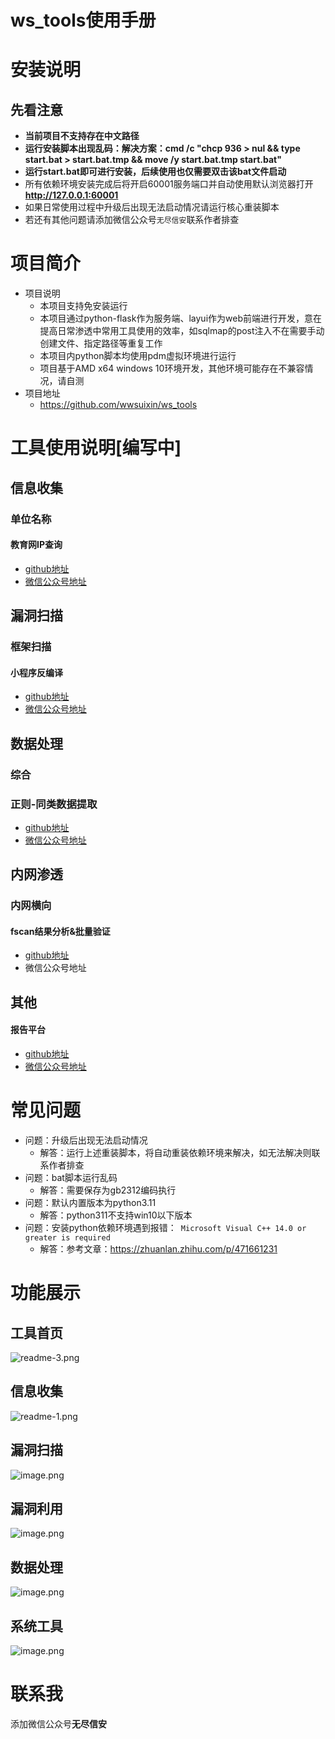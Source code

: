 # ws\_tools使用手册

# 安装说明
## 先看注意

- **当前项目不支持存在中文路径**
- **运行安装脚本出现乱码：解决方案：cmd /c "chcp 936 > nul && type start.bat >  start.bat.tmp && move /y  start.bat.tmp  start.bat"**
- **运行start.bat即可进行安装，后续使用也仅需要双击该bat文件启动**
- 所有依赖环境安装完成后将开启60001服务端口并自动使用默认浏览器打开**http://127.0.0.1:60001**
- 如果日常使用过程中升级后出现无法启动情况请运行核心重装脚本
- 若还有其他问题请添加微信公众号`无尽信安`联系作者排查



# 项目简介
- 项目说明
    -   本项目支持免安装运行
    -   本项目通过python-flask作为服务端、layui作为web前端进行开发，意在提高日常渗透中常用工具使用的效率，如sqlmap的post注入不在需要手动创建文件、指定路径等重复工作
    -   本项目内python脚本均使用pdm虚拟环境进行运行
    -   项目基于AMD x64 windows 10环境开发，其他环境可能存在不兼容情况，请自测
- 项目地址
    -  https://github.com/wwsuixin/ws_tools


# 工具使用说明[编写中]

## 信息收集
### 单位名称
#### 教育网IP查询
- [github地址](files/教育网IP查询)
- [微信公众号地址](https://mp.weixin.qq.com/s/jPHsVteFBdVhuZczXsGkDw)
## 漏洞扫描
### 框架扫描
#### 小程序反编译
- [github地址](files/小程序反编译.md)
- [微信公众号地址](https://mp.weixin.qq.com/s/M3mf04rmHV3S5AvvgWv-BA)
## 数据处理
### 综合
### 正则-同类数据提取
- [github地址](files/正则-同类数据提取.md)
- [微信公众号地址](https://mp.weixin.qq.com/s/PvQaFzZRuxgb2IlhR9-1Mg)
## 内网渗透
### 内网横向
#### fscan结果分析&批量验证
- [github地址](files/fscan结果分析&批量验证.md)
- 微信公众号地址
## 其他
#### 报告平台
- [github地址](files/报告平台.md)
- [微信公众号地址](https://mp.weixin.qq.com/s/TQQXFuoVf8POpzQpBwXilw)

# 常见问题

- 问题：升级后出现无法启动情况
	- 解答：运行上述重装脚本，将自动重装依赖环境来解决，如无法解决则联系作者排查
- 问题：bat脚本运行乱码
	- 解答：需要保存为gb2312编码执行
- 问题：默认内置版本为python3.11
	- 解答：python311不支持win10以下版本
- 问题：安装python依赖环境遇到报错：` Microsoft Visual C++ 14.0 or greater is required`
	- 解答：参考文章：https://zhuanlan.zhihu.com/p/471661231


# 功能展示

## 工具首页

![readme-3.png](https://raw.githubusercontent.com/wwsuixin/images/main/202311112103518.png)


## 信息收集

![readme-1.png](https://raw.githubusercontent.com/wwsuixin/images/main/202311112103333.png)

## 漏洞扫描

![image.png](https://raw.githubusercontent.com/wwsuixin/images/main/202311112104373.png)

## 漏洞利用

![image.png](https://raw.githubusercontent.com/wwsuixin/images/main/202311112104834.png)

## 数据处理

![image.png](https://raw.githubusercontent.com/wwsuixin/images/main/202311112104324.png)

## 系统工具

![image.png](https://raw.githubusercontent.com/wwsuixin/images/main/202311112104296.png)



# 联系我
添加微信公众号**无尽信安**
